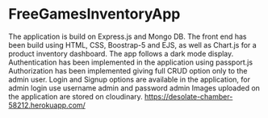 # FreeGamesInventoryApp
The application is build on Express.js and Mongo DB. 
The front end has been build using HTML, CSS, Boostrap-5 and EJS, as well as Chart.js for a product inventory dashboard.
The app follows a dark mode display.
Authentication has been implemented in the application using passport.js
Authorization has been implemented giving full CRUD option only to the admin user.
Login and Signup options are available in the application, for admin login use username admin and password admin
Images uploaded on the application are stored on cloudinary.
https://desolate-chamber-58212.herokuapp.com/
